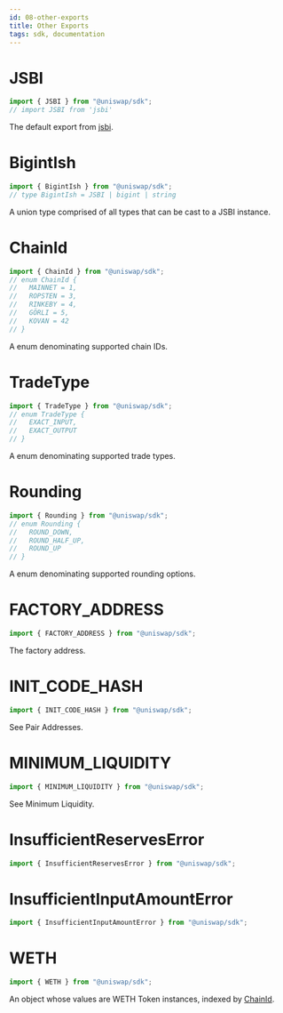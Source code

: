 ```yaml
---
id: 08-other-exports
title: Other Exports
tags: sdk, documentation
---
```


# JSBI

```typescript
import { JSBI } from "@uniswap/sdk";
// import JSBI from 'jsbi'
```

The default export from [jsbi](https://github.com/GoogleChromeLabs/jsbi).

# BigintIsh

```typescript
import { BigintIsh } from "@uniswap/sdk";
// type BigintIsh = JSBI | bigint | string
```

A union type comprised of all types that can be cast to a JSBI instance.

# ChainId

```typescript
import { ChainId } from "@uniswap/sdk";
// enum ChainId {
//   MAINNET = 1,
//   ROPSTEN = 3,
//   RINKEBY = 4,
//   GÖRLI = 5,
//   KOVAN = 42
// }
```

A enum denominating supported chain IDs.

# TradeType

```typescript
import { TradeType } from "@uniswap/sdk";
// enum TradeType {
//   EXACT_INPUT,
//   EXACT_OUTPUT
// }
```

A enum denominating supported trade types.

# Rounding

```typescript
import { Rounding } from "@uniswap/sdk";
// enum Rounding {
//   ROUND_DOWN,
//   ROUND_HALF_UP,
//   ROUND_UP
// }
```

A enum denominating supported rounding options.

# FACTORY_ADDRESS

```typescript
import { FACTORY_ADDRESS } from "@uniswap/sdk";
```

The <Link to='/docs/v2/smart-contracts/factory/#address'>factory address</Link>.

# INIT_CODE_HASH

```typescript
import { INIT_CODE_HASH } from "@uniswap/sdk";
```

See <Link to='/docs/v2/smart-contracts/factory/#address'>Pair Addresses</Link>.

# MINIMUM_LIQUIDITY

```typescript
import { MINIMUM_LIQUIDITY } from "@uniswap/sdk";
```

See <Link to='/docs/v2/protocol-overview/smart-contracts/#minimum-liquidity'>Minimum Liquidity</Link>.

# InsufficientReservesError

```typescript
import { InsufficientReservesError } from "@uniswap/sdk";
```

# InsufficientInputAmountError

```typescript
import { InsufficientInputAmountError } from "@uniswap/sdk";
```

# WETH

```typescript
import { WETH } from "@uniswap/sdk";
```

An object whose values are <Link to='/docs/v2/smart-contracts/router02/#weth'>WETH</Link> <Link to='/docs/v2/SDK/token'>Token</Link> instances, indexed by [ChainId](#chainid).
